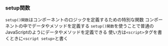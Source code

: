 ### setup関数
`setup()関数`はコンポーネントのロジックを定義するための特別な関数
コンポーネントの中でデータやメソッドを定義する
`setup()関数`を使うことで普通のJavaScriptのようにデータやメソッドを定義できる
使い方は`<script>`タグを書くときに`<script setup>`と書く
